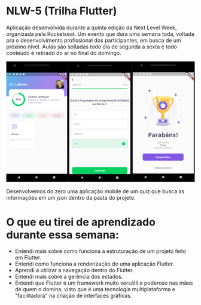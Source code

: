 # NLW-5 (Trilha Flutter)
Aplicação desenvolvida durante a quinta edição da Next Level Week, organizada pela Rocketseat. Um evento que dura uma semana toda, voltada pra o desenvolvimento profissional dos participantes, em busca de um próximo nível. Aulas são soltadas todo dia de segunda a sexta e todo conteúdo é retirado do ar no final do domingo.

![](assets/images/DevQuiz.png)

Desenvolvemos do zero uma aplicação mobile de um quiz que busca as informações em um json dentro da pasta do projeto.

# O que eu tirei de aprendizado durante essa semana:
- Entendi mais sobre como funciona a estruturação de um projeto feito em Flutter.
- Entendi como funciona a renderização de uma aplicação Flutter.
- Aprendi a utilizar a navegação dentro do Flutter.
- Entendi mais sobre a gerência dos estados.
- Entendi que Flutter é um framework muito versátil e poderoso nas mãos de quem o domina, visto que é uma tecnologia multiplataforma e "facilitadora" na criação de interfaces gráficas.
